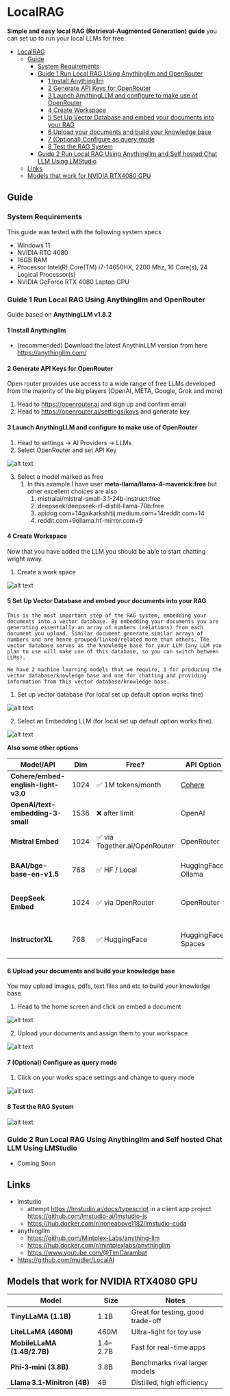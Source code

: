 # LocalRAG

**Simple and easy local RAG (Retrieval-Augmented Generation) guide** you can set up to run your local LLMs for free.

- [LocalRAG](#localrag)
  - [Guide](#guide)
    - [System Requirements](#system-requirements)
    - [Guide 1 Run Local RAG Using Anythingllm and OpenRouter](#guide-1-run-local-rag-using-anythingllm-and-openrouter)
      - [1 Install Anythingllm](#1-install-anythingllm)
      - [2 Generate API Keys for OpenRouter](#2-generate-api-keys-for-openrouter)
      - [3 Launch AnythingLLM and configure to make use of OpenRouter](#3-launch-anythingllm-and-configure-to-make-use-of-openrouter)
      - [4 Create Workspace](#4-create-workspace)
      - [5 Set Up Vector Database and embed your documents into your RAG](#5-set-up-vector-database-and-embed-your-documents-into-your-rag)
      - [6 Upload your documents and build your knowledge base](#6-upload-your-documents-and-build-your-knowledge-base)
      - [7 (Optional) Configure as query mode](#7-optional-configure-as-query-mode)
      - [8 Test the RAG System](#8-test-the-rag-system)
    - [Guide 2 Run Local RAG Using Anythingllm and Self hosted Chat LLM Using LMStudio](#guide-2-run-local-rag-using-anythingllm-and-self-hosted-chat-llm-using-lmstudio)
  - [Links](#links)
  - [Models that work for NVIDIA RTX4080 GPU](#models-that-work-for-nvidia-rtx4080-gpu)

## Guide

### System Requirements

This guide was tested with the following system specs

- Windows 11
- NVIDIA RTC 4080
- 16GB RAM
- Processor	Intel(R) Core(TM) i7-14650HX, 2200 Mhz, 16 Core(s), 24 Logical Processor(s)
- NVIDIA GeForce RTX 4080 Laptop GPU

### Guide 1 Run Local RAG Using Anythingllm and OpenRouter

Guide based on **AnythingLLM v1.8.2**

#### 1 Install Anythingllm

- (recommended) Download the latest AnythinLLM version from here https://anythingllm.com/

#### 2 Generate API Keys for OpenRouter

Open router provides use access to a wide range of free LLMs developed from the majority of the big players (OpenAI, META, Google, Grok and more)

1. Head to https://openrouter.ai and sign up and confirm email
2. Head to https://openrouter.ai/settings/keys and generate key

#### 3 Launch AnythingLLM and configure to make use of OpenRouter

1. Head to settings -> AI Providers -> LLMs
2. Select OpenRouter and set API Key

![alt text](./setup-images/image.png)

3. Select a model marked as free
   1. In this example I have user **meta-llama/llama-4-maverick:free** but other excellent choices are also
      1. mistralai/mistral-small-3.1-24b-instruct:free
      2. deepseek/deepseek-r1-distill-llama-70b:free
      3. apidog.com+14gaikarkshitij.medium.com+14reddit.com+14
      4. reddit.com+9ollama.hf-mirror.com+9

#### 4 Create Workspace

Now that you have added the LLM you should be able to start chatting wright away.

1. Create a work space

![alt text](./setup-images/image1.png)

#### 5 Set Up Vector Database and embed your documents into your RAG

    This is the most important step of the RAG system, embedding your documents into a vector database. By embedding your documents you are generating essentially an array of numbers (relations) from each document you upload. Similar document generate similar arrays of numbers and are hence grouped/linked/related more than others. The vector database serves as the knowledge base for your LLM (any LLM you plan to use will make use of this database, so you can switch between LLMs).

    We have 2 machine learning models that we require, 1 for producing the vector database/knowledge base and one for chatting and providing information from this vector database/knowledge base.

1. Set up vector database (for local set up default option works fine)

![alt text](./setup-images/image2.png)

2. Select an Embedding LLM (for local set up default option works fine). 

![alt text](./setup-images/image3.png)
 
**Also some other options**

| Model/API                           | Dim  | Free?                        | API Option                   | Notes                             |
| ----------------------------------- | ---- | ---------------------------- | ---------------------------- | --------------------------------- |
| **Cohere/embed-english-light-v3.0** | 1024 | ✅ 1M tokens/month            | [Cohere](https://cohere.com) | Fast, accurate, multilingual      |
| **OpenAI/text-embedding-3-small**   | 1536 | ❌ after limit                | OpenAI                       | Great but paid                    |
| **Mistral Embed**                   | 1024 | ✅ via Together.ai/OpenRouter | OpenRouter                   | Lightweight, decent for chatbots  |
| **BAAI/bge-base-en-v1.5**           | 768  | ✅ HF / Local                 | HuggingFace, Ollama          | Strong multilingual support       |
| **DeepSeek Embed**                  | 1024 | ✅ via OpenRouter             | OpenRouter                   | Matches DeepSeek-R AG pipelines   |
| **InstructorXL**                    | 768  | ✅ HuggingFace                | HuggingFace Spaces           | Instruction-based embedding model |


#### 6 Upload your documents and build your knowledge base

You may upload images, pdfs, text files and etc to build your knowledge base

1. Head to the home screen and click on embed a document

![alt text](./setup-images/image4.png)

2. Upload your documents and assign them to your workspace

![alt text](./setup-images/image5.png)

#### 7 (Optional) Configure as query mode

1. Click on your works space settings and change to query mode

![alt text](./setup-images/image6.png)

#### 8 Test the RAG System

![alt text](./setup-images/image7.png)

### Guide 2 Run Local RAG Using Anythingllm and Self hosted Chat LLM Using LMStudio

- Coming Soon

## Links
- lmstudio
  - attempt https://lmstudio.ai/docs/typescript in a client app project https://github.com/lmstudio-ai/lmstudio-js
  - https://hub.docker.com/r/noneabove1182/lmstudio-cuda
- anythingllm
  - https://github.com/Mintplex-Labs/anything-llm
  - https://hub.docker.com/r/mintplexlabs/anythingllm
  - https://www.youtube.com/@TimCarambat
- https://github.com/mudler/LocalAI

## Models that work for NVIDIA RTX4080 GPU

| Model                       | Size     | Notes                             |
| --------------------------- | -------- | --------------------------------- |
| **TinyLLaMA (1.1B)**        | 1.1B     | Great for testing, good trade-off |
| **LiteLLaMA (460M)**        | 460M     | Ultra-light for toy use           |
| **MobileLLaMA (1.4B/2.7B)** | 1.4–2.7B | Fast for real-time apps           |
| **Phi‑3‑mini (3.8B)**       | 3.8B     | Benchmarks rival larger models    |
| **Llama 3.1‑Minitron (4B)** | 4B       | Distilled, high efficiency        |

